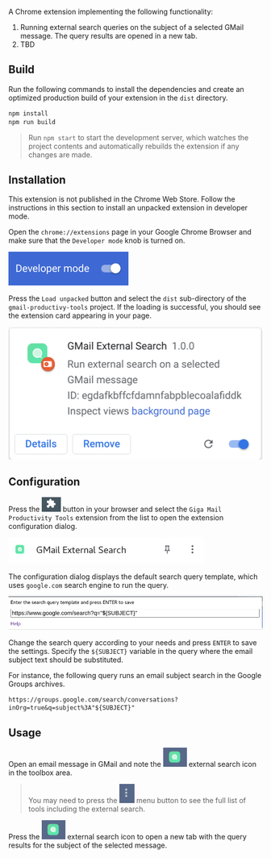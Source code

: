 A Chrome extension implementing the following functionality:
1. Running external search queries on the subject of a selected GMail message.
The query results are opened in a new tab.
2. TBD

## Build

Run the following commands to install the dependencies and create an optimized
production build of your extension in the `dist` directory.
```bash
npm install
npm run build
```

> Run `npm start` to start the development server, which watches the project
> contents and automatically rebuilds the extension if any changes are made.

## Installation

This extension is not published in the Chrome Web Store. Follow the instructions
in this section to install an unpacked extension in developer mode.

Open the `chrome://extensions` page in your Google Chrome Browser and make sure
that the `Developer mode` knob is turned on.

![Developer Mode](docs/dev_mode_knob.png)

Press the `Load unpacked` button and select the `dist` sub-directory of the
`gmail-productivy-tools` project. If the loading is successful, you should see
the extension card appearing in your page.

![Extension Card](docs/extension_card.png)

## Configuration

Press the ![Extensions Button](docs/extensions_button.png) button in your browser
and select the `Giga Mail Productivity Tools` extension from the list to open the
extension configuration dialog.

![GMail External Search](docs/gmail_external_search.png)

The configuration dialog displays the default search query template, which uses
`google.com` search engine to run the query.

![Configuration Dialog](docs/config_dialog.png)

Change the search query according to your needs and press `ENTER` to save the settings.
Specify the `${SUBJECT}` variable in the query where the email subject text should be
substituted.

For instance, the following query runs an email subject search in the Google Groups archives.
```
https://groups.google.com/search/conversations?inOrg=true&q=subject%3A"${SUBJECT}"
```

## Usage

Open an email message in GMail and note the ![Search Icon](docs/search_icon.png) external
search icon in the toolbox area.
> You may need to press the ![Dots Icon](docs/dots_icon.png) menu button to see the full
> list of tools including the external search.

Press the ![Search Icon](docs/search_icon.png) external search icon to open a new tab with
the query results for the subject of the selected message.
